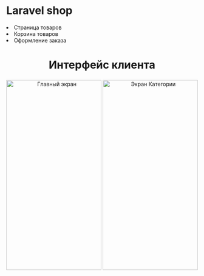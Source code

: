 # Laravel shop
<li>Страница товаров</li>
<li>Корзина товаров</li>
<li>Оформление заказа</li>

<div align="center">
	 <h1 align="center"><span class="tag">Интерфейс клиента</span></h1>
 <h3 align="center"><span class="tag"</span></h3>

<image alt="Главный экран"
	title="Главный экран" width="250" height="500" src="storage/img/pc.png">
<image alt="Экран Категории"
	title="Экран Категории" width="250" height="500" src="storage/img/mobi.png">
  
